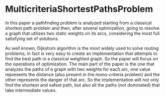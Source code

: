 # MulticriteriaShortestPathsProblem
In this paper a pathfinding problem is analyzed starting from a classical shortest path problem and then, after several optimization, going to resolve a graph that utilizes two static weights on its arcs, considering the most full satisfying set of solutions.

As well known, Dijkstra’s algorithm is the most widely used to solve
routing problems; in fact is very easy to create an implementation that attempts to find the best path in a classical weighted graph. So the paper will focus on the operations of optimization. The main part of the paper is the one that analyzes the paths of a graph with two weights for each arc, one value represents the distance (also present in the mono-criteria problem) and the other represents the danger of that arc. So the implementation will not only find the shortest and safest path, but also all the paths (not dominated) that take intermediate values.
